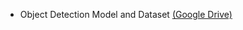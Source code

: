 * Object Detection Model and Dataset [(Google Drive)](https://drive.google.com/drive/folders/1GAORTW89SqZzwzOqG2U7Iq3o2ArICkcC?usp=sharing)
